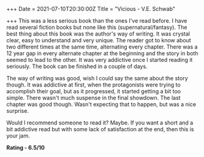 +++
Date = 2021-07-10T20:30:00Z
Title = "Vicious - V.E. Schwab"

+++
This was a less serious book than the ones I've read before. I have read several fiction books but none like this (supernatural/fantasy). The best thing about this book was the author's way of writing. It was crystal clear, easy to understand and very unique. The reader got to know about two different times at the same time, alternating every chapter. There was a 12 year gap in every alternate chapter at the beginning and the story in both seemed to lead to the other. It was very addictive once I started reading it seriously. The book can be finished in a couple of days.

The way of writing was good, wish I could say the same about the story though. It was addictive at first, when the protagonists were trying to accomplish their goal, but as it progressed, it started getting a bit too simple. There wasn't much suspense in the final showdown. The last chapter was good though. Wasn't expecting that to happen, but was a nice surprise. 

Would I recommend someone to read it? Maybe. If you want a short and a bit addictive read but with some lack of satisfaction at the end, then this is your jam.  
  
**Rating - 6.5/10**